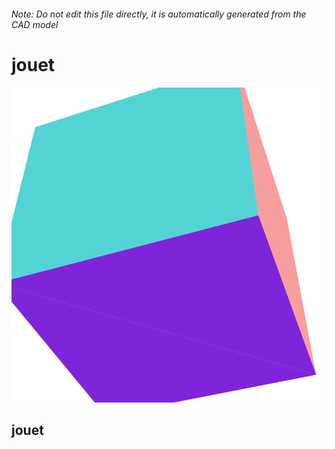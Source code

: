 ###### Note: Do not edit this file directly, it is automatically generated from the CAD model

# jouet

![](/project.svg)

## jouet


